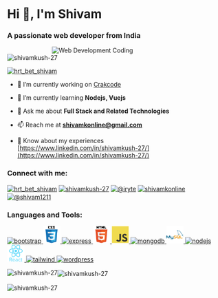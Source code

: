 <h1>Hi 👋, I'm Shivam</h1>
<h3>A passionate web developer from India</h3>
<img align="right" src="https://i.pinimg.com/originals/e8/f4/53/e8f453469a3ec97ecd354df465d73913.gif" alt="Web Development Coding" width="400">

<p align="left"> <img src="https://komarev.com/ghpvc/?username=shivamkush-27&label=Profile%20Views&color=0e75b6&style=plastic&base=16400" alt="shivamkush-27" /> </p>

<p align="left"> <a href="https://twitter.com/hrt_bet_shivam" target="blank"><img src="https://img.shields.io/twitter/follow/hrt_bet_shivam?logo=twitter&style=for-the-badge" alt="hrt_bet_shivam" /></a> </p>

- 🔭 I’m currently working on [Crakcode](#) 

- 🌱 I’m currently learning **Nodejs, Vuejs**

- 💬 Ask me about **Full Stack and Related Technologies**

- 📫 Reach me at **shivamkonline@gmail.com**

- 📄 Know about my experiences [https://www.linkedin.com/in/shivamkush-27/](https://www.linkedin.com/in/shivamkush-27/)

<h3 align="left">Connect with me:</h3>
<p align="left">
<a href="https://twitter.com/hrt_bet_shivam" target="blank"><img align="center" src="https://raw.githubusercontent.com/rahuldkjain/github-profile-readme-generator/master/src/images/icons/Social/twitter.svg" alt="hrt_bet_shivam" height="30" width="40" /></a>
<a href="https://linkedin.com/in/shivamkush-27" target="blank"><img align="center" src="https://raw.githubusercontent.com/rahuldkjain/github-profile-readme-generator/master/src/images/icons/Social/linked-in-alt.svg" alt="shivamkush-27" height="30" width="40" /></a>
<a href="https://medium.com/@iryte" target="blank"><img align="center" src="https://raw.githubusercontent.com/rahuldkjain/github-profile-readme-generator/master/src/images/icons/Social/medium.svg" alt="@iryte" height="30" width="40" /></a>
<a href="https://www.hackerrank.com/shivamkonline" target="blank"><img align="center" src="https://raw.githubusercontent.com/rahuldkjain/github-profile-readme-generator/master/src/images/icons/Social/hackerrank.svg" alt="shivamkonline" height="30" width="40" /></a>
<a href="https://www.hackerearth.com/@shivam1211" target="blank"><img align="center" src="https://upload.wikimedia.org/wikipedia/commons/e/e8/HackerEarth_logo.png" alt="@shivam1211" height="30" width="40" /></a>
</p>

<h3 align="left">Languages and Tools:</h3>
<p align="left"> <a href="https://getbootstrap.com" target="_blank" rel="noreferrer"> <img src="https://www.svgrepo.com/show/303293/bootstrap-4-logo.svg" alt="bootstrap" width="40" height="40"/> </a> <a href="https://www.w3schools.com/css/" target="_blank" rel="noreferrer"> <img src="https://raw.githubusercontent.com/devicons/devicon/master/icons/css3/css3-original-wordmark.svg" alt="css3" width="40" height="40"/> </a> <a href="https://expressjs.com" target="_blank" rel="noreferrer"> <img src="https://ajeetchaulagain.com/static/7cb4af597964b0911fe71cb2f8148d64/87351/express-js.png" alt="express" width="40" height="40"/> </a> <a href="https://www.w3.org/html/" target="_blank" rel="noreferrer"> <img src="https://raw.githubusercontent.com/devicons/devicon/master/icons/html5/html5-original-wordmark.svg" alt="html5" width="40" height="40"/> </a> <a href="https://developer.mozilla.org/en-US/docs/Web/JavaScript" target="_blank" rel="noreferrer"> <img src="https://raw.githubusercontent.com/devicons/devicon/master/icons/javascript/javascript-original.svg" alt="javascript" width="40" height="40"/> </a> <a href="https://www.mongodb.com/" target="_blank" rel="noreferrer"> <img src="https://www.svgrepo.com/show/331488/mongodb.svg" alt="mongodb" width="40" height="40"/> </a> <a href="https://www.mysql.com/" target="_blank" rel="noreferrer"> <img src="https://raw.githubusercontent.com/devicons/devicon/master/icons/mysql/mysql-original-wordmark.svg" alt="mysql" width="40" height="40"/> </a> <a href="https://nodejs.org" target="_blank" rel="noreferrer"> <img src="https://cdn-icons-png.flaticon.com/256/919/919825.png" alt="nodejs" width="40" height="40"/> </a> <a href="https://reactjs.org/" target="_blank" rel="noreferrer"> <img src="https://raw.githubusercontent.com/devicons/devicon/master/icons/react/react-original-wordmark.svg" alt="react" width="40" height="40"/> </a> <a href="https://tailwindcss.com/" target="_blank" rel="noreferrer"> <img src="https://www.vectorlogo.zone/logos/tailwindcss/tailwindcss-icon.svg" alt="tailwind" width="40" height="40"/> </a> <a href="https://wordpress.org/" target="_blank" rel="noreferrer"> <img src="https://www.svgrepo.com/show/475696/wordpress-color.svg" alt="wordpress" width="40" height="40"/> </a> </p>

<p><img align="left" src="https://github-readme-stats.vercel.app/api/top-langs?username=shivamkush-27&show_icons=true&locale=en&layout=compact&theme=dark" alt="shivamkush-27" /></p>

<p><img align="center" src="https://github-readme-stats.vercel.app/api?username=shivamkush-27&show_icons=true&locale=en&theme=dark&hide=contribs,issues" alt="shivamkush-27" /></p>

<p><img align="center" src="https://github-readme-streak-stats.herokuapp.com/?user=shivamkush-27&theme=dark&card_width=1024" alt="shivamkush-27" /></p>
